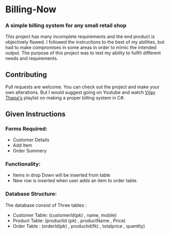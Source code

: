 # Billing-Now
### A simple billing system for any small retail shop
This project has many incomplete requirements and the end product is objectively flawed. I followed the instructions to the best of my abilities, but had to make compromises in some areas in order to mimic the intended output. The purpose of this project was to test my ability to fullfil different needs and requirements. 
## Contributing 
Pull requests are welcome. You can check out the project and make your own alterations. But I would suggest going on Youtube and watch [Vijay Thapa's](https://www.youtube.com/watch?v=Lttd3ohTarE&list=PLBLPjjQlnVXVnz3Hksi1th0uHXxh6Dm3h) playlist on making a proper billing system in C#. 
## Given Instructions 
### Forms Required:
* Customer Details
* Add Item
* Order Summery
### Functionality:
* Items in drop Down will be inserted from table
* New row is inserted when user adds an item to order table.
### Database Structure:
The database consist of Three tables :
* Customer Table: (customerId(pk) , name, mobile)
* Product Table: (productid (pk) , productName , Price)
* Order Table : (orderId(pk) , productid(fk) , totalprice , quantity)

